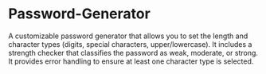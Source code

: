 # Password-Generator
A customizable password generator that allows you to set the length and character types (digits, special characters, upper/lowercase). It includes a strength checker that classifies the password as weak, moderate, or strong. It provides error handling to ensure at least one character type is selected.
